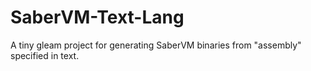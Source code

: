 # SaberVM-Text-Lang
A tiny gleam project for generating SaberVM binaries from "assembly" specified in text.

